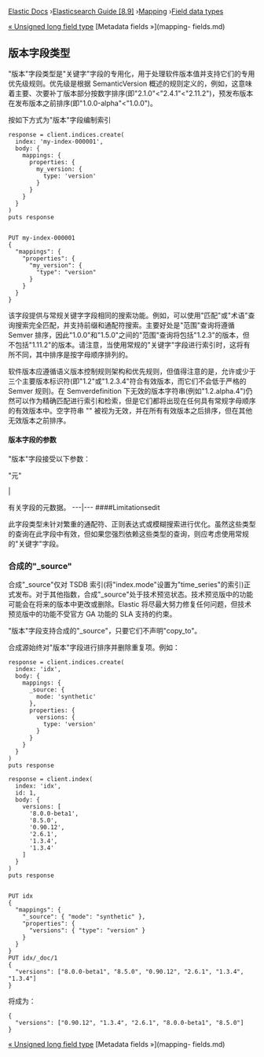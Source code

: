 

[Elastic Docs](/guide/) ›[Elasticsearch Guide [8.9]](index.md)
›[Mapping](mapping.md) ›[Field data types](mapping-types.md)

[« Unsigned long field type](unsigned-long.md) [Metadata fields »](mapping-
fields.md)

## 版本字段类型

"版本"字段类型是"关键字"字段的专用化，用于处理软件版本值并支持它们的专用优先级规则。优先级是根据 SemanticVersion 概述的规则定义的，例如，这意味着主要、次要补丁版本部分按数字排序(即"2.1.0"<"2.4.1"<"2.11.2")，预发布版本在发布版本之前排序(即"1.0.0-alpha"<"1.0.0")。

按如下方式为"版本"字段编制索引

    
    
    response = client.indices.create(
      index: 'my-index-000001',
      body: {
        mappings: {
          properties: {
            my_version: {
              type: 'version'
            }
          }
        }
      }
    )
    puts response
    
    
    PUT my-index-000001
    {
      "mappings": {
        "properties": {
          "my_version": {
            "type": "version"
          }
        }
      }
    }

该字段提供与常规关键字字段相同的搜索功能。例如，可以使用"匹配"或"术语"查询搜索完全匹配，并支持前缀和通配符搜索。主要好处是"范围"查询将遵循 Semver 排序，因此"1.0.0"和"1.5.0"之间的"范围"查询将包括"1.2.3"的版本，但不包括"1.11.2"的版本。请注意，当使用常规的"关键字"字段进行索引时，这将有所不同，其中排序是按字母顺序排列的。

软件版本应遵循语义版本控制规则架构和优先规则，但值得注意的是，允许或少于三个主要版本标识符(即"1.2"或"1.2.3.4"符合有效版本，而它们不会低于严格的 Semver 规则)。在 Semverdefinition 下无效的版本字符串(例如"1.2.alpha.4")仍然可以作为精确匹配进行索引和检索，但是它们都将出现在任何具有常规字母顺序的有效版本中。空字符串 "" 被视为无效，并在所有有效版本之后排序，但在其他无效版本之前排序。

#### 版本字段的参数

"版本"字段接受以下参数：

"元"

|

有关字段的元数据。   ---|--- ####Limitationsedit

此字段类型未针对繁重的通配符、正则表达式或模糊搜索进行优化。虽然这些类型的查询在此字段中有效，但如果您强烈依赖这些类型的查询，则应考虑使用常规的"关键字"字段。

### 合成的"_source"

合成"_source"仅对 TSDB 索引(将"index.mode"设置为"time_series"的索引)正式发布。对于其他指数，合成"_source"处于技术预览状态。技术预览版中的功能可能会在将来的版本中更改或删除。Elastic 将尽最大努力修复任何问题，但技术预览版中的功能不受官方 GA 功能的 SLA 支持的约束。

"版本"字段支持合成的"_source"，只要它们不声明"copy_to"。

合成源始终对"版本"字段进行排序并删除重复项。例如：

    
    
    response = client.indices.create(
      index: 'idx',
      body: {
        mappings: {
          _source: {
            mode: 'synthetic'
          },
          properties: {
            versions: {
              type: 'version'
            }
          }
        }
      }
    )
    puts response
    
    response = client.index(
      index: 'idx',
      id: 1,
      body: {
        versions: [
          '8.0.0-beta1',
          '8.5.0',
          '0.90.12',
          '2.6.1',
          '1.3.4',
          '1.3.4'
        ]
      }
    )
    puts response
    
    
    PUT idx
    {
      "mappings": {
        "_source": { "mode": "synthetic" },
        "properties": {
          "versions": { "type": "version" }
        }
      }
    }
    PUT idx/_doc/1
    {
      "versions": ["8.0.0-beta1", "8.5.0", "0.90.12", "2.6.1", "1.3.4", "1.3.4"]
    }

将成为：

    
    
    {
      "versions": ["0.90.12", "1.3.4", "2.6.1", "8.0.0-beta1", "8.5.0"]
    }

[« Unsigned long field type](unsigned-long.md) [Metadata fields »](mapping-
fields.md)
